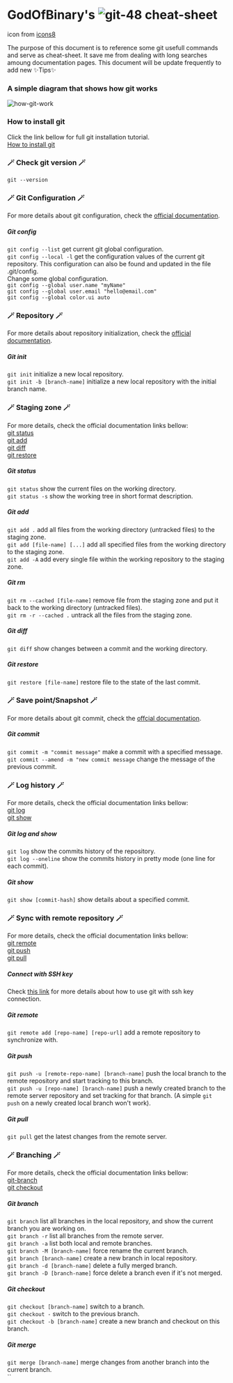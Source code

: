 # GodOfBinary's ![git-48](https://user-images.githubusercontent.com/9167445/187039273-6d5474fb-f00e-4ed5-bf89-59f95cf269ce.png) cheat-sheet 

icon from [icons8](https://icons8.fr)

The purpose of this document is to reference some git usefull commands and serve as cheat-sheet. 
It save me from dealing with long searches amoung documentation pages.
This document will be update frequently to add new ✨Tips✨

### A simple diagram that shows how git works
![how-git-work](https://user-images.githubusercontent.com/9167445/187041457-f2824f67-59a0-4407-9d2c-aacc8ae3028d.png)

### How to install git
Click the link bellow for full git installation tutorial.  
[How to install git](https://github.com/git-guides/install-git)

### 🪄 Check git version 🪄
`git --version`

### 🪄 Git Configuration 🪄
For more details about git configuration, check the [official documentation](https://git-scm.com/docs/git-config).

##### Git config
`git config --list` get current git global configuration.  
`git config --local -l` get the configuration values of the current git repository.  This configuration can also be found and updated in the file .git/config.  
Change some global configuration.  
`git config --global user.name "myName"`  
`git config --global user.email "hello@email.com"`  
`git config --global color.ui auto`  

### 🪄 Repository 🪄
For more details about repository initialization, check the [official documentation](https://git-scm.com/docs/git-init).

##### Git init
`git init` initialize a new local repository.  
`git init -b [branch-name]` initialize a new local repository with the initial branch name.  

### 🪄 Staging zone 🪄
For more details, check the official documentation links bellow:  
[git status](https://git-scm.com/docs/git-status)  
[git add](https://git-scm.com/docs/git-add)  
[git diff](https://git-scm.com/docs/git-diff)  
[git restore](https://git-scm.com/docs/git-restore)  

##### Git status
`git status` show the current files on the working directory.  
`git status -s` show the working tree in short format description.  

##### Git add
`git add .` add all files from the working directory (untracked files) to the staging zone.  
`git add [file-name] [...]` add all specified files from the working directory to the staging zone.  
`git add -A` add every single file within the working repository to the staging zone.  

##### Git rm
`git rm --cached [file-name]` remove file from the staging zone and put it back to the working directory (untracked files).  
`git rm -r --cached .` untrack all the files from the staging zone.  

##### Git diff
`git diff` show changes between a commit and the working directory.  

##### Git restore
`git restore [file-name]` restore file to the state of the last commit.  

### 🪄 Save point/Snapshot 🪄
For more details about git commit, check the [offcial documentation](https://git-scm.com/docs/git-commit).

##### Git commit
`git commit -m "commit message"` make a commit with a specified message.  
`git commit --amend -m "new commit message` change the message of the previous commit.  

### 🪄 Log history 🪄
For more details, check the official documentation links bellow:  
[git log](https://git-scm.com/docs/git-log)  
[git show](https://git-scm.com/docs/git-show)  

##### Git log and show
`git log` show the commits history of the repository.  
`git log --oneline` show the commits history in pretty mode (one line for each commit).  

##### Git show
`git show [commit-hash]` show details about a specified commit.  

### 🪄 Sync with remote repository 🪄
For more details, check the official documentation links bellow:  
[git remote](https://git-scm.com/docs/git-remote)  
[git push](https://git-scm.com/docs/git-push)  
[git pull](https://git-scm.com/docs/git-pull)

##### Connect with SSH key
Check [this link](https://docs.github.com/en/authentication/connecting-to-github-with-ssh/generating-a-new-ssh-key-and-adding-it-to-the-ssh-agent) for more details about how to use git with ssh key connection.  

##### Git remote
`git remote add [repo-name] [repo-url]` add a remote repository to synchronize with.

##### Git push
`git push -u [remote-repo-name] [branch-name]` push the local branch to the remote repository and start tracking to this branch.  
`git push -u [repo-name] [branch-name]` push a newly created branch to the remote server repository and set tracking for that branch. (A simple `git push` on a newly created local branch won't work).  

##### Git pull
`git pull` get the latest changes from the remote server.

### 🪄 Branching 🪄
For more details, check the official documentation links bellow:  
[git-branch](https://git-scm.com/docs/git-branch)  
[git checkout](https://git-scm.com/docs/git-checkout)  

##### Git branch
`git branch` list all branches in the local repository, and show the current branch you are working on.   
`git branch -r` list all branches from the remote server.   
`git branch -a` list both local and remote branches.  
`git branch -M [branch-name]` force rename the current branch.  
`git branch [branch-name]` create a new branch in local repository.  
`git branch -d [branch-name]` delete a fully merged branch.  
`git branch -D [branch-name]` force delete a branch even if it's not merged.

##### Git checkout
`git checkout [branch-name]` switch to a branch.  
`git checkout -` switch to the previous branch.  
`git checkout -b [branch-name]` create a new branch and checkout on this branch. 

##### Git merge
`git merge [branch-name]` merge changes from another branch into the current branch.  
``

